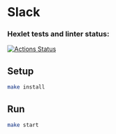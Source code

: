 # Slack

### Hexlet tests and linter status:
[![Actions Status](https://github.com/lena05k/frontend-project-12/workflows/hexlet-check/badge.svg)](https://github.com/lena05k/frontend-project-12/actions)

## Setup

```sh
make install
```
## Run

```sh
make start
```

